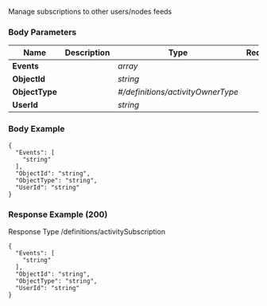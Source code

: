 






 
Manage subscriptions to other users/nodes feeds  


### Body Parameters

Name | Description | Type | Required
---|---|---|---
**Events** |  | _array_ |   
**ObjectId** |  | _string_ |   
**ObjectType** |  | _#/definitions/activityOwnerType_ |   
**UserId** |  | _string_ |   


### Body Example
```
{
  "Events": [
    "string"
  ],
  "ObjectId": "string",
  "ObjectType": "string",
  "UserId": "string"
}
```






### Response Example (200)
Response Type /definitions/activitySubscription

```
{
  "Events": [
    "string"
  ],
  "ObjectId": "string",
  "ObjectType": "string",
  "UserId": "string"
}
```


